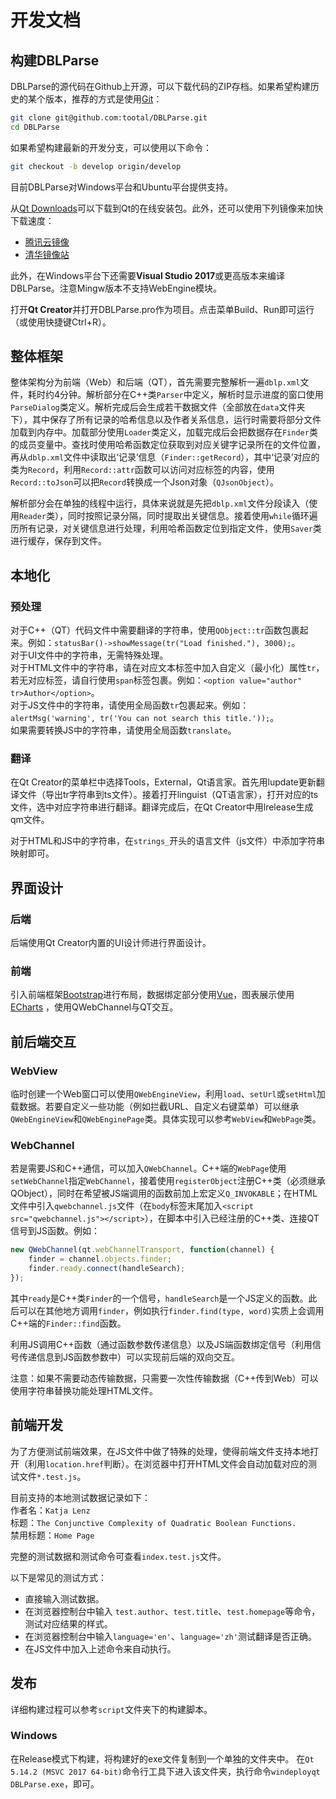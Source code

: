 # 开发文档
## 构建DBLParse
DBLParse的源代码在Github上开源，可以下载代码的ZIP存档。如果希望构建历史的某个版本，推荐的方式是使用[Git](https://git-scm.com/)：

```sh
git clone git@github.com:tootal/DBLParse.git
cd DBLParse
```

如果希望构建最新的开发分支，可以使用以下命令：

```sh
git checkout -b develop origin/develop
```

目前DBLParse对Windows平台和Ubuntu平台提供支持。

从[Qt Downloads](http://download.qt.io/official_releases/online_installers/)可以下载到Qt的在线安装包。此外，还可以使用下列镜像来加快下载速度：

* [腾讯云镜像](https://mirrors.cloud.tencent.com/qt/official_releases/online_installers/)
* [清华镜像站](https://mirrors.tuna.tsinghua.edu.cn/qt/official_releases/online_installers/)

此外，在Windows平台下还需要**Visual Studio 2017**或更高版本来编译DBLParse。注意Mingw版本不支持WebEngine模块。

打开**Qt Creator**并打开DBLParse.pro作为项目。点击菜单Build、Run即可运行（或使用快捷键Ctrl+R）。

## 整体框架
整体架构分为前端（Web）和后端（QT），首先需要完整解析一遍`dblp.xml`文件，耗时约4分钟。解析部分在C++类`Parser`中定义，解析时显示进度的窗口使用`ParseDialog`类定义。解析完成后会生成若干数据文件（全部放在`data`文件夹下），其中保存了所有记录的哈希信息以及作者关系信息，运行时需要将部分文件加载到内存中。加载部分使用`Loader`类定义，加载完成后会把数据存在`Finder`类的成员变量中。查找时使用哈希函数定位获取到对应关键字记录所在的文件位置，再从`dblp.xml`文件中读取出‘记录’信息（`Finder::getRecord`），其中‘记录’对应的类为`Record`，利用`Record::attr`函数可以访问对应标签的内容，使用`Record::toJson`可以把`Record`转换成一个Json对象（`QJsonObject`）。

解析部分会在单独的线程中运行，具体来说就是先把`dblp.xml`文件分段读入（使用`Reader`类），同时按照记录分隔，同时提取出关键信息。接着使用`while`循环遍历所有记录，对关键信息进行处理，利用哈希函数定位到指定文件，使用`Saver`类进行缓存，保存到文件。

## 本地化
### 预处理
对于C++（QT）代码文件中需要翻译的字符串，使用`QObject::tr`函数包裹起来。例如：`statusBar()->showMessage(tr("Load finished."), 3000);`。  
对于UI文件中的字符串，无需特殊处理。  
对于HTML文件中的字符串，请在对应文本标签中加入自定义（最小化）属性`tr`，若无对应标签，请自行使用`span`标签包裹。例如：`<option value="author" tr>Author</option>`。  
对于JS文件中的字符串，请使用全局函数`tr`包裹起来。例如：`alertMsg('warning', tr('You can not search this title.'));`。  
如果需要转换JS中的字符串，请使用全局函数`translate`。

### 翻译
在Qt Creator的菜单栏中选择Tools，External，Qt语言家。首先用lupdate更新翻译文件（导出tr字符串到ts文件）。接着打开linguist（QT语言家），打开对应的ts文件，选中对应字符串进行翻译。翻译完成后，在Qt Creator中用lrelease生成qm文件。

对于HTML和JS中的字符串，在`strings_`开头的语言文件（js文件）中添加字符串映射即可。

## 界面设计
### 后端
后端使用Qt Creator内置的UI设计师进行界面设计。

### 前端
引入前端框架[Bootstrap](https://getbootstrap.com/)进行布局，数据绑定部分使用[Vue](https://vuejs.org/)，图表展示使用[ECharts](https://echarts.apache.org) ，使用QWebChannel与QT交互。

## 前后端交互
### WebView
临时创建一个Web窗口可以使用`QWebEngineView`，利用`load`、`setUrl`或`setHtml`加载数据。若要自定义一些功能（例如拦截URL、自定义右键菜单）可以继承`QWebEngineView`和`QWebEnginePage`类。具体实现可以参考`WebView`和`WebPage`类。

### WebChannel
若是需要JS和C++通信，可以加入`QWebChannel`。C++端的`WebPage`使用`setWebChannel`指定`WebChannel`，接着使用`registerObject`注册C++类（必须继承QObject），同时在希望被JS端调用的函数前加上宏定义`Q_INVOKABLE`；在HTML文件中引入`qwebchannel.js`文件（在`body`标签末尾加入`<script src="qwebchannel.js"></script>`），在脚本中引入已经注册的C++类、连接QT信号到JS函数。例如：

```js
new QWebChannel(qt.webChannelTransport, function(channel) {
    finder = channel.objects.finder;
    finder.ready.connect(handleSearch);
});
```

其中`ready`是C++类`Finder`的一个信号，`handleSearch`是一个JS定义的函数。此后可以在其他地方调用`finder`，例如执行`finder.find(type, word)`实质上会调用C++端的`Finder::find`函数。

利用JS调用C++函数（通过函数参数传递信息）以及JS端函数绑定信号（利用信号传递信息到JS函数参数中）可以实现前后端的双向交互。  

注意：如果不需要动态传输数据，只需要一次性传输数据（C++传到Web）可以使用字符串替换功能处理HTML文件。

## 前端开发
为了方便测试前端效果，在JS文件中做了特殊的处理，使得前端文件支持本地打开（利用`location.href`判断）。在浏览器中打开HTML文件会自动加载对应的测试文件`*.test.js`。    

目前支持的本地测试数据记录如下：    
作者名：`Katja Lenz`    
标题：`The Conjunctive Complexity of Quadratic Boolean Functions.`    
禁用标题：`Home Page`  

完整的测试数据和测试命令可查看`index.test.js`文件。

以下是常见的测试方式：  

* 直接输入测试数据。
* 在浏览器控制台中输入 `test.author`、`test.title`、`test.homepage`等命令，测试对应结果的样式。  
* 在浏览器控制台中输入`language='en'`、`language='zh'`测试翻译是否正确。  
* 在JS文件中加入上述命令来自动执行。

## 发布
详细构建过程可以参考`script`文件夹下的构建脚本。
### Windows
在Release模式下构建，将构建好的exe文件复制到一个单独的文件夹中。
在`Qt 5.14.2 (MSVC 2017 64-bit)`命令行工具下进入该文件夹，执行命令`windeployqt DBLParse.exe`，即可。


